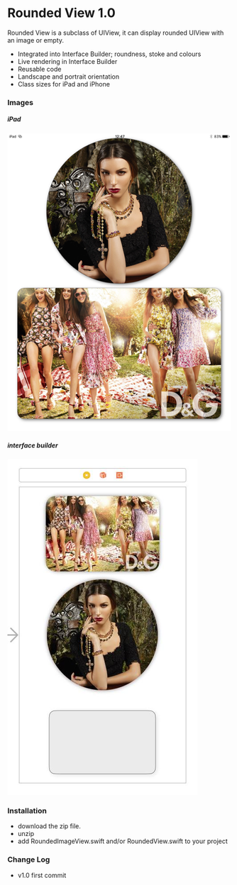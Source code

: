 # Rounded View 1.0

Rounded View is a subclass of UIView, it can display rounded UIView with an image or empty. 

  - Integrated into Interface Builder; roundness, stoke and colours
  - Live rendering in Interface Builder
  - Reusable code
  - Landscape and portrait orientation
  - Class sizes for iPad and iPhone

### Images

##### iPad
![ipad](imageViewiPad.png)

##### interface builder
![interface builder](imageview1.jpg)

### Installation

 - download the zip file.
 - unzip
 - add RoundedImageView.swift and/or RoundedView.swift to your project

### Change Log
* v1.0 first commit

